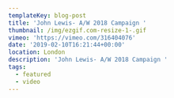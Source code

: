 ```yaml
---
templateKey: blog-post
title: 'John Lewis- A/W 2018 Campaign '
thumbnail: /img/ezgif.com-resize-1-.gif
vimeo: 'https://vimeo.com/316404076'
date: '2019-02-10T16:21:44+00:00'
location: London
description: 'John Lewis- A/W 2018 Campaign '
tags:
  - featured
  - video
---
```



